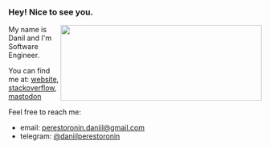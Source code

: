 ### Hey! Nice to see you.

<img align="right" src="https://github-readme-stats.vercel.app/api/top-langs/?username=daniilperestoronin&layout=compact&langs_count=6" alt="" height="150" width="400"/>

My name is Danil and I'm Software Engineer.

You can find me at: [website](https://danilperestoronin.com), [stackoverflow](https://stackoverflow.com/users/6936154/danil-perestoronin?tab=profile), [mastodon](https://mas.to/web/@daniilperestoronin)

Feel free to reach me:
- email: [perestoronin.daniil@gmail.com](mailto:perestoronin.daniil@gmail.com)
- telegram: [@daniilperestoronin](t.me/daniilperestoronin)


